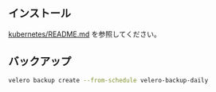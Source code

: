 ## インストール

[kubernetes/README.md](kubernetes/README.md) を参照してください。

## バックアップ

```bash
velero backup create --from-schedule velero-backup-daily
```
